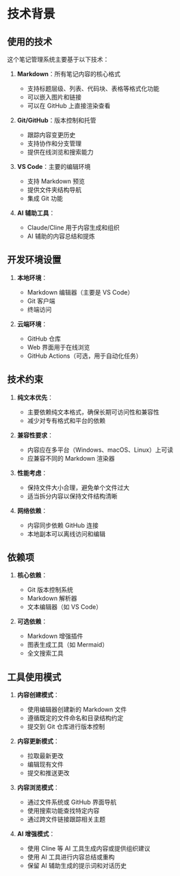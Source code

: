 # 技术背景

## 使用的技术
这个笔记管理系统主要基于以下技术：

1. **Markdown**：所有笔记内容的核心格式
   - 支持标题层级、列表、代码块、表格等格式化功能
   - 可以嵌入图片和链接
   - 可以在 GitHub 上直接渲染查看

2. **Git/GitHub**：版本控制和托管
   - 跟踪内容变更历史
   - 支持协作和分支管理
   - 提供在线浏览和搜索能力

3. **VS Code**：主要的编辑环境
   - 支持 Markdown 预览
   - 提供文件夹结构导航
   - 集成 Git 功能

4. **AI 辅助工具**：
   - Claude/Cline 用于内容生成和组织
   - AI 辅助的内容总结和提炼

## 开发环境设置
1. **本地环境**：
   - Markdown 编辑器（主要是 VS Code）
   - Git 客户端
   - 终端访问

2. **云端环境**：
   - GitHub 仓库
   - Web 界面用于在线浏览
   - GitHub Actions（可选，用于自动化任务）

## 技术约束
1. **纯文本优先**：
   - 主要依赖纯文本格式，确保长期可访问性和兼容性
   - 减少对专有格式和平台的依赖

2. **兼容性要求**：
   - 内容应在多平台（Windows、macOS、Linux）上可读
   - 应兼容不同的 Markdown 渲染器

3. **性能考虑**：
   - 保持文件大小合理，避免单个文件过大
   - 适当拆分内容以保持文件结构清晰

4. **网络依赖**：
   - 内容同步依赖 GitHub 连接
   - 本地副本可以离线访问和编辑

## 依赖项
1. **核心依赖**：
   - Git 版本控制系统
   - Markdown 解析器
   - 文本编辑器（如 VS Code）

2. **可选依赖**：
   - Markdown 增强插件
   - 图表生成工具（如 Mermaid）
   - 全文搜索工具

## 工具使用模式
1. **内容创建模式**：
   - 使用编辑器创建新的 Markdown 文件
   - 遵循既定的文件命名和目录结构约定
   - 提交到 Git 仓库进行版本控制

2. **内容更新模式**：
   - 拉取最新更改
   - 编辑现有文件
   - 提交和推送更改

3. **内容浏览模式**：
   - 通过文件系统或 GitHub 界面导航
   - 使用搜索功能查找特定内容
   - 通过跨文件链接跟踪相关主题

4. **AI 增强模式**：
   - 使用 Cline 等 AI 工具生成内容或提供组织建议
   - 使用 AI 工具进行内容总结或重构
   - 保留 AI 辅助生成的提示词和对话历史
